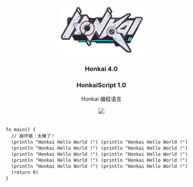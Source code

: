 <div align="center">
<a href="#">
<h1><img src="Honkai.png" alt="Logo" height="128"></h1>
</a>

### Honkai 4.0

### HonkaiScript 1.0
  
Honkai 编程语言

<img src="https://count.getloli.com/get/@Honkai?theme=gelbooru">


</div>



```Honkai

fn main() {
  // 崩坏娘：太棒了！
  (println "Honkai Hello World !") (println "Honkai Hello World !") 
  (println "Honkai Hello World !") (println "Honkai Hello World !")
  (println "Honkai Hello World !") (println "Honkai Hello World !") 
  (println "Honkai Hello World !") (println "Honkai Hello World !")
  (println "Honkai Hello World !") (println "Honkai Hello World !")
  (return 0)
}






```
